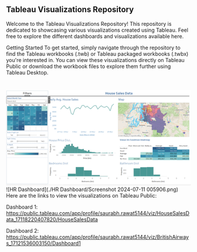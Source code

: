 ## Tableau Visualizations Repository
Welcome to the Tableau Visualizations Repository! This repository is dedicated to showcasing various visualizations created using Tableau. Feel free to explore the different dashboards and visualizations available here.

Getting Started
To get started, simply navigate through the repository to find the Tableau workbooks (.twb) or Tableau packaged workbooks (.twbx) you're interested in. You can view these visualizations directly on Tableau Public or download the workbook files to explore them further using Tableau Desktop.

# 
![House sales](HouseSalesViz-D1.png)
![HR Dashboard](./HR Dashboard/Screenshot 2024-07-11 005906.png)
Here are the links to view the visualizations on Tableau Public:

Dashboard 1: https://public.tableau.com/app/profile/saurabh.rawat5144/viz/HouseSalesData_17118220407820/HouseSalesData

Dashboard 2: https://public.tableau.com/app/profile/saurabh.rawat5144/viz/BritishAirways_17121536003150/Dashboard1

